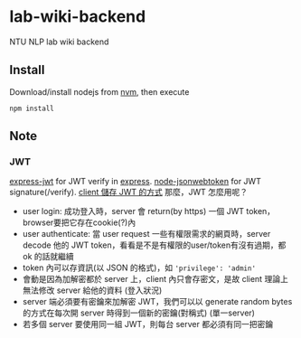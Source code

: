 # lab-wiki-backend
NTU NLP lab wiki backend

## Install
Download/install nodejs from [nvm](https://nodejs.org/en/download/package-manager/#nvm), then execute
    
    npm install

## Note

### JWT
[express-jwt](https://github.com/auth0/express-jwt) for JWT verify in [express](http://expressjs.com/). 
[node-jsonwebtoken](https://github.com/auth0/node-jsonwebtoken) for JWT signature(/verify).
[client 儲存 JWT 的方式](https://stormpath.com/blog/where-to-store-your-jwts-cookies-vs-html5-web-storage)
那麼，JWT 怎麼用呢？
- user login: 成功登入時，server 會 return(by https) 一個 JWT token，browser要把它存在cookie(?)內
- user authenticate: 當 user request 一些有權限需求的網頁時，server decode 他的 JWT token，看看是不是有權限的user/token有沒有過期，都 ok 的話就繼續
- token 內可以存資訊(以 JSON 的格式)，如 `'privilege': 'admin'`
- 會動是因為加解密都於 server 上，client 內只會存密文，是故 client 理論上無法修改 server 給他的資料 (登入狀況)
- server 端必須要有密鑰來加解密 JWT，我們可以以 generate random bytes 的方式在每次開 server 時得到一個新的密鑰(對稱式) (單一server)
- 若多個 server 要使用同一組 JWT，則每台 server 都必須有同一把密鑰

